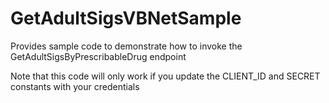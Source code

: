 # GetAdultSigsVBNetSample
Provides sample code to demonstrate how to invoke the GetAdultSigsByPrescribableDrug endpoint

Note that this code will only work if you update the CLIENT_ID and SECRET constants with your credentials
